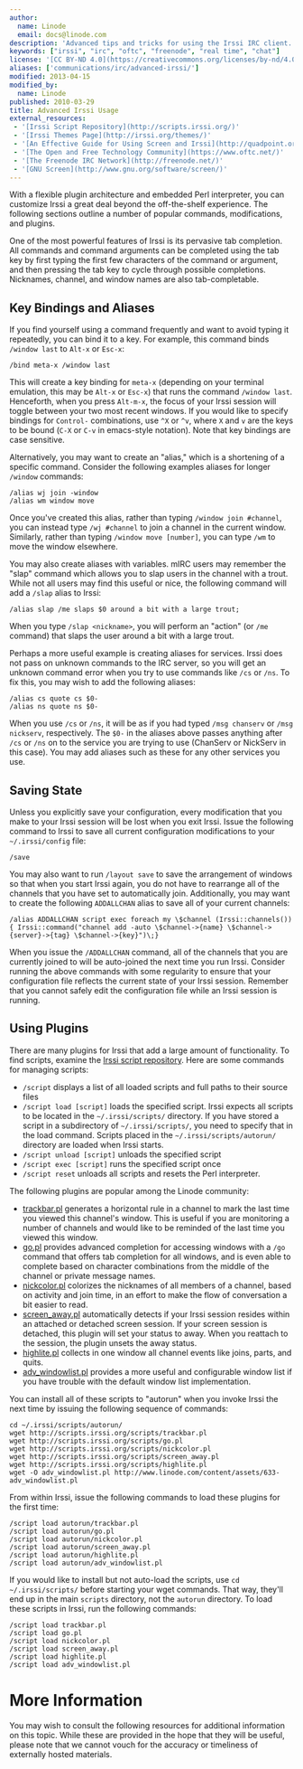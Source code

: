 ```yaml
---
author:
  name: Linode
  email: docs@linode.com
description: 'Advanced tips and tricks for using the Irssi IRC client.'
keywords: ["irssi", "irc", "oftc", "freenode", "real time", "chat"]
license: '[CC BY-ND 4.0](https://creativecommons.org/licenses/by-nd/4.0)'
aliases: ['communications/irc/advanced-irssi/']
modified: 2013-04-15
modified_by:
  name: Linode
published: 2010-03-29
title: Advanced Irssi Usage
external_resources:
 - '[Irssi Script Repository](http://scripts.irssi.org/)'
 - '[Irssi Themes Page](http://irssi.org/themes/)'
 - '[An Effective Guide for Using Screen and Irssi](http://quadpoint.org/articles/irssi)'
 - '[The Open and Free Technology Community](https://www.oftc.net/)'
 - '[The Freenode IRC Network](http://freenode.net/)'
 - '[GNU Screen](http://www.gnu.org/software/screen/)'
---
```


With a flexible plugin architecture and embedded Perl interpreter, you can customize Irssi a great deal beyond the off-the-shelf experience. The following sections outline a number of popular commands, modifications, and plugins.

One of the most powerful features of Irssi is its pervasive tab completion. All commands and command arguments can be completed using the tab key by first typing the first few characters of the command or argument, and then pressing the tab key to cycle through possible completions. Nicknames, channel, and window names are also tab-completable.

## Key Bindings and Aliases

If you find yourself using a command frequently and want to avoid typing it repeatedly, you can bind it to a key. For example, this command binds `/window last` to `Alt-x` or `Esc-x`:

    /bind meta-x /window last

This will create a key binding for `meta-x` (depending on your terminal emulation, this may be `Alt-x` or `Esc-x`) that runs the command `/window last`. Henceforth, when you press `Alt-m-x`, the focus of your Irssi session will toggle between your two most recent windows. If you would like to specify bindings for `Control-` combinations, use `^X` or `^v`, where `X` and `v` are the keys to be bound (`C-X` or `C-v` in emacs-style notation). Note that key bindings are case sensitive.

Alternatively, you may want to create an "alias," which is a shortening of a specific command. Consider the following examples aliases for longer `/window` commands:

    /alias wj join -window
    /alias wm window move

Once you've created this alias, rather than typing `/window join #channel`, you can instead type `/wj #channel` to join a channel in the current window. Similarly, rather than typing `/window move [number]`, you can type `/wm` to move the window elsewhere.

You may also create aliases with variables. mIRC users may remember the "slap" command which allows you to slap users in the channel with a trout. While not all users may find this useful or nice, the following command will add a `/slap` alias to Irssi:

    /alias slap /me slaps $0 around a bit with a large trout;

When you type `/slap <nickname>`, you will perform an "action" (or `/me` command) that slaps the user around a bit with a large trout.

Perhaps a more useful example is creating aliases for services. Irssi does not pass on unknown commands to the IRC server, so you will get an unknown command error when you try to use commands like `/cs` or `/ns`. To fix this, you may wish to add the following aliases:

    /alias cs quote cs $0-
    /alias ns quote ns $0-

When you use `/cs` or `/ns`, it will be as if you had typed `/msg chanserv` or `/msg nickserv`, respectively. The `$0-` in the aliases above passes anything after `/cs` or `/ns` on to the service you are trying to use (ChanServ or NickServ in this case). You may add aliases such as these for any other services you use.

## Saving State

Unless you explicitly save your configuration, every modification that you make to your Irssi session will be lost when you exit Irssi. Issue the following command to Irssi to save all current configuration modifications to your `~/.irssi/config` file:

    /save

You may also want to run `/layout save` to save the arrangement of windows so that when you start Irssi again, you do not have to rearrange all of the channels that you have set to automatically join. Additionally, you may want to create the following `ADDALLCHAN` alias to save all of your current channels:

    /alias ADDALLCHAN script exec foreach my \$channel (Irssi::channels()) { Irssi::command("channel add -auto \$channel->{name} \$channel->{server}->{tag} \$channel->{key}")\;}

When you issue the `/ADDALLCHAN` command, all of the channels that you are currently joined to will be auto-joined the next time you run Irssi. Consider running the above commands with some regularity to ensure that your configuration file reflects the current state of your Irssi session. Remember that you cannot safely edit the configuration file while an Irssi session is running.

## Using Plugins

There are many plugins for Irssi that add a large amount of functionality. To find scripts, examine the [Irssi script repository](http://scripts.irssi.org/). Here are some commands for managing scripts:

-   `/script` displays a list of all loaded scripts and full paths to their source files
-   `/script load [script]` loads the specified script. Irssi expects all scripts to be located in the `~/.irssi/scripts/` directory. If you have stored a script in a subdirectory of `~/.irssi/scripts/`, you need to specify that in the load command. Scripts placed in the `~/.irssi/scripts/autorun/` directory are loaded when Irssi starts.
-   `/script unload [script]` unloads the specified script
-   `/script exec [script]` runs the specified script once
-   `/script reset` unloads all scripts and resets the Perl interpreter.

The following plugins are popular among the Linode community:

-   [trackbar.pl](http://scripts.irssi.org/scripts/trackbar.pl) generates a horizontal rule in a channel to mark the last time you viewed this channel's window. This is useful if you are monitoring a number of channels and would like to be reminded of the last time you viewed this window.
-   [go.pl](http://scripts.irssi.org/scripts/go.pl) provides advanced completion for accessing windows with a `/go` command that offers tab completion for all windows, and is even able to complete based on character combinations from the middle of the channel or private message names.
-   [nickcolor.pl](http://scripts.irssi.org/scripts/nickcolor.pl) colorizes the nicknames of all members of a channel, based on activity and join time, in an effort to make the flow of conversation a bit easier to read.
-   [screen\_away.pl](http://scripts.irssi.org/scripts/screen_away.pl) automatically detects if your Irssi session resides within an attached or detached screen session. If your screen session is detached, this plugin will set your status to away. When you reattach to the session, the plugin unsets the away status.
-   [highlite.pl](http://scripts.irssi.org/scripts/highlite.pl) collects in one window all channel events like joins, parts, and quits.
-   [adv\_windowlist.pl](/content/assets/633-adv_windowlist.pl) provides a more useful and configurable window list if you have trouble with the default window list implementation.

You can install all of these scripts to "autorun" when you invoke Irssi the next time by issuing the following sequence of commands:

    cd ~/.irssi/scripts/autorun/
    wget http://scripts.irssi.org/scripts/trackbar.pl
    wget http://scripts.irssi.org/scripts/go.pl
    wget http://scripts.irssi.org/scripts/nickcolor.pl
    wget http://scripts.irssi.org/scripts/screen_away.pl
    wget http://scripts.irssi.org/scripts/highlite.pl
    wget -O adv_windowlist.pl http://www.linode.com/content/assets/633-adv_windowlist.pl

From within Irssi, issue the following commands to load these plugins for the first time:

    /script load autorun/trackbar.pl
    /script load autorun/go.pl
    /script load autorun/nickcolor.pl
    /script load autorun/screen_away.pl
    /script load autorun/highlite.pl
    /script load autorun/adv_windowlist.pl

If you would like to install but not auto-load the scripts, use `cd ~/.irssi/scripts/` before starting your wget commands. That way, they'll end up in the main `scripts` directory, not the `autorun` directory. To load these scripts in Irssi, run the following commands:

    /script load trackbar.pl
    /script load go.pl
    /script load nickcolor.pl
    /script load screen_away.pl
    /script load highlite.pl
    /script load adv_windowlist.pl

# More Information

You may wish to consult the following resources for additional information on this topic. While these are provided in the hope that they will be useful, please note that we cannot vouch for the accuracy or timeliness of externally hosted materials.




